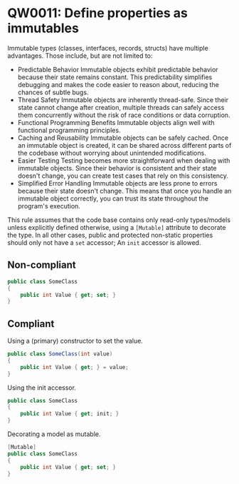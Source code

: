 ﻿# QW0011: Define properties as immutables

Immutable types (classes, interfaces, records, structs) have multiple advantages.
Those include, but are not limited to:
* Predictable Behavior
  Immutable objects exhibit predictable behavior because their state remains
  constant. This predictability simplifies debugging and makes the code easier
  to reason about, reducing the chances of subtle bugs.
* Thread Safety
  Immutable objects are inherently thread-safe. Since their state cannot change
  after creation, multiple threads can safely access them concurrently without
  the risk of race conditions or data corruption.
* Functional Programming Benefits
  Immutable objects align well with functional programming principles.
* Caching and Reusability
  Immutable objects can be safely cached. Once an immutable object is created,
  it can be shared across different parts of the codebase without worrying
  about unintended modifications.
* Easier Testing
  Testing becomes more straightforward when dealing with immutable objects.
  Since their behavior is consistent and their state doesn't change, you can
  create test cases that rely on this consistency.
* Simplified Error Handling
  Immutable objects are less prone to errors because their state doesn't
  change. This means that once you handle an immutable object correctly, you
  can trust its state throughout the program's execution.

This rule assumes that the code base contains only read-only types/models
unless explicitly defined otherwise, using a `[Mutable]` attribute to decorate
the type. In all other cases, public and protected non-static properties should
only not have a `set` accessor; An `init` accessor is allowed.

## Non-compliant
``` C#
public class SomeClass
{
    public int Value { get; set; }
}
```

## Compliant
Using a (primary) constructor to set the value.
``` C#
public class SomeClass(int value)
{
    public int Value { get; } = value;
}
```

Using the init accessor.
``` C#
public class SomeClass
{
    public int Value { get; init; }
}
```

Decorating a model as mutable.
``` C#
[Mutable]
public class SomeClass
{
    public int Value { get; set; }
}
```
